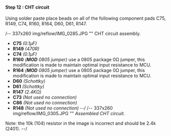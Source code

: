 #### Step 12 : CHT circuit

Using solder paste place beads on all of the following component pads C75, R149, C74, R160, R164, D60, D61, R147.

/-- 337x260 img/reflow/IMG_0285.JPG "" CHT circuit assembly.

- **C75**  *(0.1µF)* 
- **R149** *(470R)*
- **C74**  *(0.1µF)* 
- **R160** *(**MOD** 0805 jumper)* use a 0805 package 0&ohm; jumper, this modification is made to maintain optimal input resistance to MCU.
- **R164** *(**MOD** 0805 jumper)* use a 0805 package 0&ohm; jumper, this modification is made to maintain optimal input resistance to MCU.
- **D60**  *(Schottky)*
- **D61**  *(Schottky)*
- **R147** *(2.4K&ohm;)*
- **C73**  *(Not used no connection)*
- **C86**  *(Not used no connection)*
- **R148** *(Not used no connection)*
--/
/-- 337x260 img/reflow/IMG_0305.JPG "" *Assembled CHT circuit.*

Note: the 10k (104) resistor in the image is incorrect and should be 2.4k (2401).
--/
